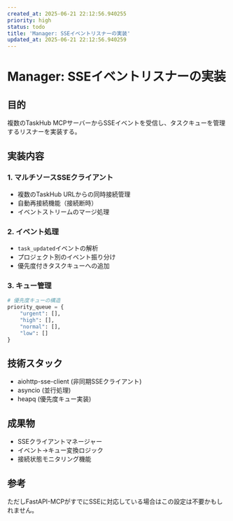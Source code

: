 ```yaml
---
created_at: 2025-06-21 22:12:56.940255
priority: high
status: todo
title: 'Manager: SSEイベントリスナーの実装'
updated_at: 2025-06-21 22:12:56.940259
---
```


# Manager: SSEイベントリスナーの実装

## 目的
複数のTaskHub MCPサーバーからSSEイベントを受信し、タスクキューを管理するリスナーを実装する。

## 実装内容

### 1. マルチソースSSEクライアント
- 複数のTaskHub URLからの同時接続管理
- 自動再接続機能（接続断時）
- イベントストリームのマージ処理

### 2. イベント処理
- `task_updated`イベントの解析
- プロジェクト別のイベント振り分け
- 優先度付きタスクキューへの追加

### 3. キュー管理
```python
# 優先度キューの構造
priority_queue = {
    "urgent": [],
    "high": [],
    "normal": [],
    "low": []
}
```

## 技術スタック
- aiohttp-sse-client (非同期SSEクライアント)
- asyncio (並行処理)
- heapq (優先度キュー実装)

## 成果物
- SSEクライアントマネージャー
- イベント→キュー変換ロジック
- 接続状態モニタリング機能


## 参考
[1]: https://github.com/sysid/sse-starlette?utm_source=chatgpt.com "sysid/sse-starlette - GitHub"
ただしFastAPI-MCPがすでにSSEに対応している場合はこの設定は不要かもしれません。